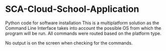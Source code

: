 # SCA-Cloud-School-Application

Python code for software installation
This is a multiplatform solution as the Command Line Interface takes into account the possible OS from which the program will be run.
All commands were routed based on the platform type.

No output is on the screen when checking for the commands.

